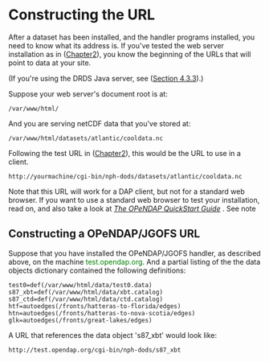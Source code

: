 # Constructing the URL

After a dataset has been installed, and the handler programs installed,
you need to know what its address is. If you've tested the web server
installation as in
([Chapter2](Wiki_Testing/ServerInstallationGuide2 "wikilink")), you know
the beginning of the URLs that will point to data at your site.

(If you're using the DRDS Java server, see ([Section
4.3.3](Wiki_Testing/ServerInstallationGuide4 "wikilink")).)

Suppose your web server's document root is at:

    /var/www/html/

And you are serving netCDF data that you've stored at:

    /var/www/html/datasets/atlantic/cooldata.nc

Following the test URL in
([Chapter2](Wiki_Testing/ServerInstallationGuide2 "wikilink")), this
would be the URL to use in a client.

    http://yourmachine/cgi-bin/nph-dods/datasets/atlantic/cooldata.nc

Note that this URL will work for a DAP client, but not for a standard
web browser. If you want to use a standard web browser to test your
installation, read on, and also take a look at [<cite>The OPeNDAP
QuickStart Guide</cite>](http://docs.opendap.org/index.php/QuickStart) .
See note

## Constructing a OPeNDAP/JGOFS URL

Suppose that you have installed the OPeNDAP/JGOFS handler, as described
above, on the machine <font color='green'>test.opendap.org</font>. And a
partial listing of the the data objects dictionary contained the
following definitions:

    test0=def(/var/www/html/data/test0.data)
    s87_xbt=def(/var/www/html/data/xbt.catalog)
    s87_ctd=def(/var/www/html/data/ctd.catalog)
    htf=autoedges(/fronts/hatteras-to-florida/edges)
    htn=autoedges(/fronts/hatteras-to-nova-scotia/edges)
    glk=autoedges(/fronts/great-lakes/edges)

A URL that references the data object 's87_xbt' would look like:

    http://test.opendap.org/cgi-bin/nph-dods/s87_xbt